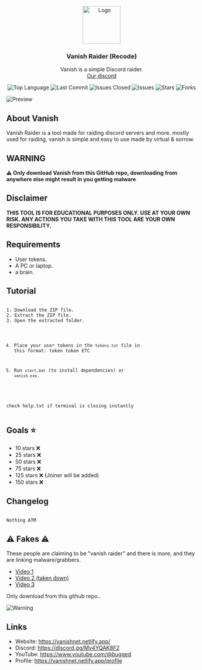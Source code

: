 <p align="center">
  <a href="https://github.com/vanishgg/vanish-recode">
    <img src="https://i.ibb.co/G9ctsGQ/nigga.png" alt="Logo" width="100" height="100">
  </a>
  <h3 align="center">Vanish Raider (Recode)</h3>
  <p align="center">
    Vanish is a simple Discord raider.
    <br/>
    <a href="https://discord.gg/Mv4YQAK8F2">Our discord</a>
  </p>
</p>



<p align="center">
  <img src="https://img.shields.io/github/languages/top/vanishgg/vanish-recode" alt="Top Language">
  <img src="https://img.shields.io/github/last-commit/vanishgg/vanish-recode" alt="Last Commit">
  <img src="https://img.shields.io/github/issues-closed/vanishgg/vanish-recode" alt="Issues Closed">
  <img src="https://img.shields.io/github/issues/vanishgg/vanish-recode" alt="Issues">
  <img src="https://img.shields.io/github/stars/vanishgg/vanish-recode" alt="Stars">
  <img src="https://img.shields.io/github/forks/vanishgg/vanish-recode" alt="Forks">
</p>
<p><img src="https://i.ibb.co/rvDTKSt/nigga.png" alt="Preview"></p>

<h2 id="about">About Vanish</h2>
<p>Vanish Raider is a tool made for raiding discord servers and more. mostly used for raiding, vanish is simple and easy to use made by virtual & sorrow.</p>

<h2>WARNING</h2>
<p><strong>⚠️ Only download Vanish from this GitHub repo, downloading from anywhere else might result in you getting malware</strong></p>

<h2>Disclaimer</h2>
<p><strong>THIS TOOL IS FOR EDUCATIONAL PURPOSES ONLY. USE AT YOUR OWN RISK. ANY ACTIONS YOU TAKE WITH THIS TOOL ARE YOUR OWN RESPONSIBILITY.</strong></p>

<h2>Requirements</h2>
<ul>
  <li>User tokens.</li>
  <li>A PC or laptop.</li>
  <li>a brain.</li>
</ul>

<h2>Tutorial</h2>
<pre><code>
1. Download the ZIP file.
2. Extract the ZIP file.
3. Open the extracted folder.

4. Place your user tokens in the `tokens.txt` file in this format:
   token
   token
   ETC

5. Run `start.bat` (to install dependencies) or `vanish.exe`.

check help.txt if terminal is closing instantly
</code></pre>

<h2>Goals ⭐</h2>
<ul>
  <li>10 stars ❌</li>
  <li>25 stars ❌</li>
  <li>50 stars ❌</li>
  <li>75 stars ❌</li>
  <li>125 stars ❌ (Joiner will be added)</li>
  <li>150 stars ❌</li>
</ul>

<h2>Changelog</h2>
<pre><code>
Nothing ATM
</code></pre>

<h2>⚠️ Fakes ⚠️</h2>
<p>These people are claiming to be "vanish raider" and there is more, and they are linking malware/grabbers.</p>
<ul>
  <li><a href="https://www.youtube.com/watch?v=BjLJ7j-QakY">Video 1</a></li>
  <li><a href="https://www.youtube.com/watch?v=67Kl6OGH5BI">Video 2 (taken down)</a></li>
  <li><a href="https://www.youtube.com/watch?v=mbNUBt7FqV0">Video 3</a></li>
</ul>
<p>Only download from this github repo..</p>
<p><img src="https://github.com/user-attachments/assets/396905de-dea9-4566-86b0-11f90990841f" alt="Warning"></p>

<h2>Links</h2>
<ul>
  <li>Website: <a href="https://vanishnet.netlify.app/">https://vanishnet.netlify.app/</a></li>
  <li>Discord: <a href="https://discord.gg/Mv4YQAK8F2">https://discord.gg/Mv4YQAK8F2</a></li>
  <li>YouTube: <a href="https://www.youtube.com/@bugged">https://www.youtube.com/@bugged</a></li>
  <li>Profile: <a href="https://vanishnet.netlify.app/profile">https://vanishnet.netlify.app/profile</a></li>
</ul>
